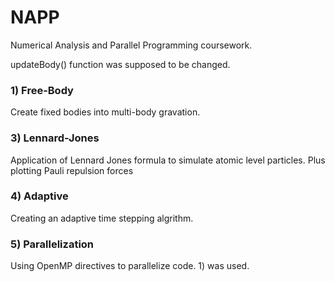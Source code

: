 # NAPP

Numerical Analysis and Parallel Programming coursework.

updateBody() function was supposed to be changed. 

### 1) Free-Body

Create fixed bodies into multi-body gravation.

### 3) Lennard-Jones

Application of Lennard Jones formula to simulate atomic level particles. Plus plotting Pauli repulsion forces

### 4) Adaptive 

Creating an adaptive time stepping algrithm.

### 5) Parallelization

Using OpenMP directives to parallelize code. 1) was used.
